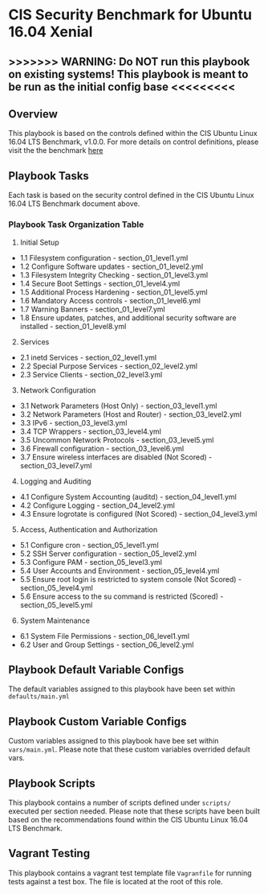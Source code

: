 # CIS Security Benchmark for Ubuntu 16.04 Xenial

## >>>>>>> WARNING: Do NOT run this playbook on existing systems! This playbook is meant to be run as the initial config base <<<<<<<<<

## Overview
This playbook is based on the controls defined within the CIS Ubuntu Linux 16.04 LTS Benchmark, v1.0.0. For more details on control definitions, please visit the the benchmark [here](https://git.int.evident.io/devops/devops/tree/master/ansible/playbooks/roles/cis-ubuntu-xenial/docs/CIS_Ubuntu_Linux_16.04_LTS_Benchmark_v1.0.0.pdf)

## Playbook Tasks
Each task is based on the security control defined in the CIS Ubuntu Linux 16.04 LTS Benchmark document above.

### Playbook Task Organization Table

1. Initial Setup
  - 1.1 Filesystem configuration - section_01_level1.yml
  - 1.2 Configure Software updates - section_01_level2.yml
  - 1.3 Filesystem Integrity Checking - section_01_level3.yml
  - 1.4 Secure Boot Settings - section_01_level4.yml
  - 1.5 Additional Process Hardening - section_01_level5.yml
  - 1.6 Mandatory Access controls - section_01_level6.yml
  - 1.7 Warning Banners - section_01_level7.yml
  - 1.8 Ensure updates, patches, and additional security software are installed - section_01_level8.yml

2. Services
  - 2.1 inetd Services - section_02_level1.yml
  - 2.2 Special Purpose Services - section_02_level2.yml
  - 2.3 Service Clients - section_02_level3.yml

3. Network Configuration
  - 3.1 Network Parameters (Host Only) - section_03_level1.yml
  - 3.2 Network Parameters (Host and Router) - section_03_level2.yml
  - 3.3 IPv6 - section_03_level3.yml
  - 3.4 TCP Wrappers - section_03_level4.yml
  - 3.5 Uncommon Network Protocols - section_03_level5.yml
  - 3.6 Firewall configuration - section_03_level6.yml
  - 3.7 Ensure wireless interfaces are disabled (Not Scored) - section_03_level7.yml

4. Logging and Auditing
  - 4.1 Configure System Accounting (auditd) - section_04_level1.yml
  - 4.2 Configure Logging - section_04_level2.yml
  - 4.3 Ensure logrotate is configured (Not Scored) - section_04_level3.yml

5. Access, Authentication and Authorization
  - 5.1 Configure cron - section_05_level1.yml
  - 5.2 SSH Server configuration - section_05_level2.yml
  - 5.3 Configure PAM - section_05_level3.yml
  - 5.4 User Accounts and Environment - section_05_level4.yml
  - 5.5 Ensure root login is restricted to system console (Not Scored) - section_05_level4.yml
  - 5.6 Ensure access to the su command is restricted (Scored) - section_05_level5.yml

6. System Maintenance
  - 6.1 System File Permissions - section_06_level1.yml
  - 6.2 User and Group Settings - section_06_level2.yml

## Playbook Default Variable Configs
The default variables assigned to this playbook have been set within `defaults/main.yml`

## Playbook Custom Variable Configs
Custom variables assigned to this playbook have bee set within `vars/main.yml`. Please note that these custom variables overrided default vars.

## Playbook Scripts
This playbook contains a number of scripts defined under `scripts/` executed per section needed. Please note that these scripts have been built based on the recommendations found within the CIS Ubuntu Linux 16.04 LTS Benchmark.

## Vagrant Testing
This playbook contains a vagrant test template file `Vagranfile` for running tests against a test box. The file is located at the root of this role.


